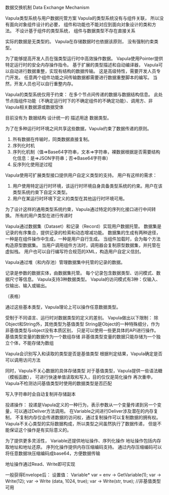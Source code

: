 数据交换机制
Data Exchange Mechanism

Vapula类型系统与用户数据托管方案
Vapula的类型系统没有与组件关联，
所以没有面向对象组件设计的必要，
组件和功能也不能对应到面向对象设计的类和方法。
不设计基于组件的类型系统，
组件与数据类型不存在直接关系

实际的数据是无类型的。
Vapula在存储数据时也依据该原则，
没有强制约束类型。

为了能够提高开发人员在强类型运行时中高效操作数据。
Vapula使用Pointer提供特定运行时的安全内存操作指令。
基于扩展的类型描述和自动编译器，
Vapula可以自动进行数据重整，实现有结构的数据传输。
这是高级特性，需要开发人员专门开发。
任意两个组件功能之间传输数据都需要进行数据重整脚本的编写。
当然，开发人员也可以自行重整内存。

Vapula的类型系统仅用于约束：
在多个节点间传递的数据与数据结构信息。
此处节点指组件功能（不确定运行时下的不确定组件的不确定功能）、调用方、非Vapula相关数据源或数据受体

目前没有为 数据结构 设计统一的 描述用途 数据类型。

为了在多种运行时环境之间共享这些数据，Vapula约束了数据传递的原则。
1.	所有数据在传输时，同类数据直接复制。
2.	序列化时机
3.	序列化机制（值=>Base64字符串，文本=>字符串，裸数据根据是否需要结构化信息：是=>JSON字符串；否=>Base64字符串）
4.	反序列化使用逆过程

Vapula使用可扩展类型接口提供用户自定义类型的支持。
用户有这样的需求：
1.	用户使用特定运行时环境，该运行时环境自身具备类型系统的约束。用户在该类型系统约束下自定义类型。
2.	用户在某运行时环境下定义的类型在其他运行时环境可用。

为了设计这样的通用类型系统约束，Vapula通过特定的序列化接口进行中间转换。
所有的用户类型在进行传递时

Vapula通过数据集（Dataset）和记录（Record）实现用户数据托管。
数据集是记录的有序集合，提供记录的检索和动态增减功能。
数据集的生成有两种途径，一种是在组件操作中生成，一种是用户自行生成。
当组件加载时，会为每个方法构造原型数据集。
当用户调用组件方法时，调用器会复制原型数据集，并托管在虚拟栈。
用户也可以自行编写符合规范的XML，构造用户自定义信封。

Vapula通过堆（和内存池）管理数据集中托管的记录的数据。

记录是参数的数据实体，由数据集托管。
每个记录包含数据类型、访问模式、数据尺寸等信息。
Vapula支持3种数据类型。
Vapula的访问模式有3种：仅输入、仅输出、输入或输出。

（表格）

通过这些基本类型，Vapula理论上可以操作任意数据类型。

受制于不同语言、运行时对数据类型的定义的差别。
Vapula做出以下限制：
除Object和String外，其他类型为基值类型
String是Object的一种特殊细分，作为非基值类型与object没有本质区别，
只是可以使用一些更具体的API进行操作。
基值类型变量的数据作为一个数组存储
非基值类型变量的数据只能存储为一个独立个体，不能存储为数组

Vapula会识别写入和读取的类型是否是基值类型
根据判定结果，Vapula确定是否可以调用访问方法

同时，Vapula不关心数据的具体存储类型
对于基值类型，Vapula提供一些语法糖（模板函数），
可进行快速单值读取和写入，目的仅仅是简化操作
再次重申，Vapula不检测访问基值类型时使用的数据类型是否匹配

写入字符串时会自动复制并存储副本

投递操作：
投递是Vapula定义的一种行为，表示参数从一个变量传递到另一个变量，可以通过Deliver方法调用。
在Variable之间进行Deliver涉及潜在的内存复制，
不复制内存仅会传递数据的访问权，通过复制操作可以复制数据的拥有权。
Vapula不关心类型的实际数据构成，所以类型之间虽然执行了数据传递，
但是不能保证这个操作是有实际意义的。

为了提供更多灵活性，
Variable还提供地址操作、序列化操作
地址操作包括内存取地址和地址还原。
序列化操作提供内存压缩编码支持。
通过内存压缩编码可以将任意数据块压缩编码成base64，方便数据传输

地址操作通过Read、Write即可实现


一般获得Envelope后：
设置值：
Variable* var = env -> GetVariable(1);
var -> Write<int>(12);
var -> Write (data, 1024, true);
var -> Write(str, true); //非基值类型可用
